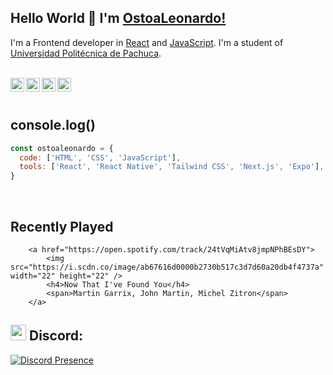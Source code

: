 ## Hello World 👋 I'm [OstoaLeonardo!](https://ostoaleonardo.vercel.app/)
I'm a Frontend developer in [React](https://reactjs.org) and [JavaScript](https://www.javascript.com/). I'm a student of [Universidad Politécnica de Pachuca](https://www.upp.edu.mx/).

<br/>

<div>
<a href="https://ostoaleonardo.vercel.app/">
<img align="left" alt="OstoaLeonardo Portfolio" width="22px" src="https://icongr.am/fontawesome/link.svg?size=128&color=70c8ff" />
</a>
<a href="https://www.linkedin.com/in/ostoaleonardo/">
<img align="left" alt="OstoaLeonardo LinkedIn" width="22px" src="https://icongr.am/fontawesome/linkedin.svg?size=128&color=70c8ff" />
</a>
<a href="https://www.behance.net/ostoaleonardo">
<img align="left" alt="OstoaLeonardo Behance" width="22px" src="https://icongr.am/fontawesome/behance.svg?size=128&color=70c8ff" />
</a>
<a href="https://twitter.com/ostoaleonardo_">
<img align="left" alt="OstoaLeonardo Twitter" width="22px" src="https://icongr.am/fontawesome/twitter.svg?size=128&color=70c8ff" />
</a>
</div>

<br />
<br />

## console.log()

```javascript
const ostoaleonardo = {
  code: ['HTML', 'CSS', 'JavaScript'],
  tools: ['React', 'React Native', 'Tailwind CSS', 'Next.js', 'Expo'],
}
```

<br />

## Recently Played

        <a href="https://open.spotify.com/track/24tVqMiAtv8jmpNPhBEsDY">
            <img src="https://i.scdn.co/image/ab67616d0000b2730b517c3d7d60a20db4f4737a" width="22" height="22" />
            <h4>Now That I've Found You</h4>
            <span>Martin Garrix, John Martin, Michel Zitron</span>
        </a>
    

## <img src="https://cdn3.emoji.gg/emojis/5542-discord-clyde-gif.gif" width="25"> Discord:
[![Discord Presence](https://lanyard.cnrad.dev/api/771148579356016650?bg=0d1117&hideProfile=true)](https://discord.com/users/771148579356016650)
